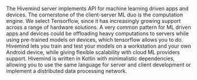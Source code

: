 The Hivemind server implements API for machine learning driven apps and devices.
The cornerstone of the client-server ML duo is the computation engine. We select Tensorflow, since it has increasingly growing support across a range of hardware solutions.
A very common pattern for ML driven apps and devices could be offloading heavy computations to servers while using pre-trained models on devices, which tensorflow allows you to do.
Hivemind lets you train and test your models on a workstation and your own Android device, while giving flexible scalability with cloud ML providers support.
Hivemind is written in Kotlin with minimalistic dependencies, allowing you to use the same language for server and client development or implement a distributed data processing network.
